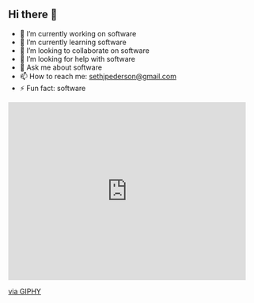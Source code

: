 ## Hi there 👋

- 🔭 I’m currently working on software
- 🌱 I’m currently learning software
- 👯 I’m looking to collaborate on software
- 🤔 I’m looking for help with software
- 💬 Ask me about software
- 📫 How to reach me: [sethjpederson@gmail.com](mailto:sethjpederson@gmail.com)
- ⚡ Fun fact: software

<iframe src="https://giphy.com/embed/31ZiEo6UeSyMbuzkcE" width="480" height="360" style="" frameBorder="0" class="giphy-embed" allowFullScreen></iframe><p><a href="https://giphy.com/gifs/31ZiEo6UeSyMbuzkcE">via GIPHY</a></p> 